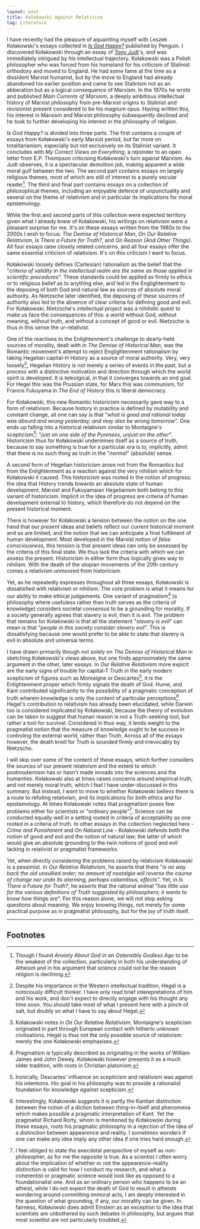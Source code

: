 ```yaml
---
layout: post
title: Kołakowski Against Relativism
tag: Literature
---
```


I have recently had the pleasure of aquainting myself with Leszek Kołakowski's essays collected in *[Is God Happy?](https://www.penguin.co.uk/books/184067/is-god-happy-by-kolakowski-leszek/9780141389554)* published by Penguin. I discovered Kołakowski through an essay of [Tony Judt](https://www.penguin.co.uk/books/431344/reappraisals-by-tony-judt/9780099532330)'s, and was immediately intrigued by his intellectual trajectory. Kołakowski was a Polish philosopher who was forced from his homeland for his criticism of Stalinist orthodoxy and moved to England. He had some fame at the time as a dissident Marxist humanist, but by the move to England had already abandoned his earlier position and came to see Stalinism not as an abberation but as a logical consequence of Marxism. In the 1970s he wrote and published *Main Currents of Marxism*, a deeply ambitious intellectual history of Marxist philosophy from pre-Marxist origins to Stalinist and revisionist present considered to be his magnum opus. Having written this, his interest in Marxism and Marxist philosophy subsequently declined and he took to further developing his interest in the philosophy of religion.

*Is God Happy?* is divided into three parts. The first contains a couple of essays from Kołakowski's early Marxist period, but far more on totalitarianism; especially but not exclusively on its Stalinist variant. It concludes with *My Correct Views on Everything*, a rejoinder to an open letter from E.P. Thompson criticising Kołakowski's turn against Marxism. As Judt observes, it is a spectacular demoltion job, making apparent a wide moral gulf between the two. The second part contains essays on largely religious themes, most of which are still of interest to a purely secular reader[^1]. The third and final part contains essays on a collection of philosophical themes, including an enjoyable defence of unpunctuality and several on the theme of relativism and in particular its implications for moral epistemology.

While the first and second parts of this collection were expected territory given what I already knew of Kołakowski, his writings on relativism were a pleasant surprise for me. It's on these essays written from the 1980s to the 2000s I wish to focus: *The Demise of Historical Man*, *On Our Relative Relativism*, *Is There a Future for Truth?*, and *On Reason (And Other Things)*. All four essays raise closely related concerns, and all four essays offer the same essential criticism of relativism. It's on this criticism I want to focus.

Kołakowski loosely defines (Cartesian) rationalism as the belief that the "*criteria of validity in the intellectual realm are the same as those applied in scientific procedures*". These standards could be applied as firmly to ethics or to religious belief as to anything else, and led in the Englightenment to the deposing of both God and natural law as sources of absolute moral authority. As Nietzsche later identified, the deposing of these sources of authority also led to the absence of clear criteria for defining good and evil. For Kołakowski, Nietzsche's intellectual project was a nihilistic quest to make us face the consequences of this: a world without God, without meaning, without truth, and without a concept of good or evil. Nietzsche is thus in this sense the ur-relativist.

One of the reactions to the Enlightenment's challenge to dearly-held sources of morality, dealt with in *The Demise of Historical Man*, was the Romantic movement's attempt to reject Englightenment rationalism by taking Hegelian capital-H History as a source of moral authority. Very, very loosely[^2], Hegelian History is not merely a series of events in the past, but a process with a distinctive motivation and direction through which the world spirit is developed. It is teleolgical, in that it converges towards an end goal. For Hegel this was the Prussian state, for Marx this was communism, for Francis Fukuyama in *The End of History* this is liberal democracy.

For Kołakowski, this new Romantic historicism necessarily gave way to a form of relativism. Because history in practice is defined by mutability and constant change, all one can say is that "*what is good and rational today was absurd and wrong yesterday, and may also be wrong tomorrow*". One ends up falling into a historical relativism similar to Montaigne's scepticism[^4]: "*just on one side of the Pyrenees, unjust on the other*". Historicism thus for Kołakowski undermines itself as a source of truth, because to say something is true for a particular era is to, implicitly, admit that there is no such thing as truth in the "*normal*" (absolute) sense.

A second form of Hegelian historicism arose not from the Romantics but from the Enlightenment as a reaction against the very nihilism which for Kołakowski it caused. This historicism was rooted in the notion of progress: the idea that History trends towards an absolute state of human development. Marxist and Fukuyamaian Hegelianism both belong to this variant of historicism. Implicit in the idea of progress are criteria of human development external to history, which therefore do not depend on the present historical moment.

There is however for Kołakowski a tension between the notion on the one hand that our *present* ideas and beliefs reflect our current historical moment and so are limited, and the notion that we can anticipate a final fulfilment of human development. Most developed in the Marxist notion of *false consciousness*, this tension is that present ideas can only be assessed by the criteria of this final state. We thus lack the criteria with which we can assess the present. Historicism in either form thus logically gives way to nihilism. With the death of the utopian movements of the 20th century comes a relativism unmoored from historicism.

Yet, as he repeatedly expresses throughout all three essays, Kołakowski is dissatisfied with relativism or nihilism. The core problem is what it means for our ability to make ethical judgements. One variant of pragmatism[^3] (a philosophy where usefuless rather than truth serves as the criteria of knowledge) considers societal consensus to be a grounding for morality. If a society generally agrees that slavery is evil, then it is evil. The problem that remains for Kołakowski is that all the statement "*slavery is evil*" can mean is that "*people in this society consider slavery evil*". This is dissatisfying because one would prefer to be able to state that slavery is evil in absolute and universal terms.

I have drawn primarily though not solely on *The Demise of Historical Man* in sketching Kołakowski's views above, but one finds approximately the same argument in the other, later essays. In *Our Relative Relativism* more explcit are the early signs of trouble for capital-T Truth in the early modern scepticism of figures such as Montaigne or Descartes[^5], it is the Enlightenment proper which firmly signals the death of God. Hume, and Kant contributed significantly to the possibility of a pragmatic conception of truth wherein knowledge is only the content of particular perceptions[^6]. Hegel's contribution to relativism has already been elucidated, while Darwin too is considered implicated by Kołakowski, because the theory of evolution can be taken to suggest that human reason is not a Truth-seeking tool, but rather a tool for survival. Considered in thus way, it lends weight to the pragmatist notion that the measure of knowledge ought to be success in controling the external world, rather than Truth. Across all of the essays however, the death knell for Truth is sounded firmly and irrevocably by Nietzsche.

I will skip over some of the content of these essays, which further considers the sources of our present relativism and the extent to which postmodernism has or hasn't made inroads into the sciences and the humanties. Kołakowski also at times raises concerns around empirical truth, and not merely moral truth, which I feel I have under-discussed in this summary. But instead, I want to move to whether Kołakowski believs there is a route to refuting relativism, and its implications for both ethics and for epistemology. At times Kołakowski notes that pragmatism poses few problems either for scientists or "ordinary people"[^7]. Science can be conducted equally well in a setting rooted in criteria of acceptability as one rooted in a criteria of truth. In other essays in the collection neglected here - *Crime and Punishment* and *On Natural Law* - Kołakowski defends both the notion of good and evil and the notion of natural law; the latter of which would give an absolute grounding to the twin notions of good and evil lacking in relativist or pragmatist frameworks.

Yet, when directly considering the problems raised by relativism Kołakowski is a pessimist. In *Our Relative Relativism*, he asserts that there "*is no way back the old unsullied order; no amount of nostalgia will reverse the course of change nor undo its alarming, perhaps calamitous, effects*". Yet, in *Is There a Future for Truth?*, he asserts that the rational animal "*has little use for the various definitions of Truth suggested by philosophers; it wants to know how things are*". For this reason alone, we will not stop asking questions about meaning. We enjoy knowing things, not merely for some practical purpose as in pragmatist philosophy, but for the joy of truth itself.

---

## Footnotes

[^1]: Though I found *Anxiety About God in an Ostensibly Godless Age* to be the weakest of the collection, particularly in both his understanding of Atheism and in his argument that science could not be the reason religion is declining.
[^2]: Despite his importance in the Western intellectual tradition, Hegel is a notoriously difficult thinker. I have only read brief interepretations of him and his work, and don't expect to directly engage with his thought any time soon. You should take most of what I present here with a pinch of salt, but doubly so what I have to say about Hegel.
[^3]: Pragmatism is typically described as originating in the works of William James and John Dewey. Kołakowski however presents it as a much older tradition, with roots in Christian platonism.
[^4]: Kołakowski notes in *On Our Relative Relativism*, Montaigne's scepticism originated in part through European contact with hitherto unknown civilisations. Hegel is thus not the only possible source of relativism: merely the one Kołakowski emphasises.
[^5]: Ironically, Descartes' influence on scepticism and relativism was against his intentions. His goal in his philosophy was to provide a rationalist foundation for knowledge *against* scepticism.
[^6]: Interestingly, Kołakowski suggests it is partly the Kantian distinction between the notion of a diction between thing-in-itself and phenomena which makes possible a pragmatic interpretation of Kant. Yet the pragmatist Richard Rorty, whom is mentioned by Kołakowski during these essays, roots his pragmatic philosophy in a rejection of the idea of a distinction between appearence and reality. I sometimes wonders if one can make any idea imply any other idea if one tries hard enough.
[^7]: I feel obliged to state the anecdotal perspective of myself as non-philosopher, as for me the opposite is true. As a scientist I often worry about the implication of whether or not the appearence-reality distinction is valid for how I conduct my research, and what a coherentist or pragmatic science would look like as opposed to a foundationalist one. And as an ordinary person who happens to be an atheist, while I do not expect the death of God to result in atheists wondering around committing immoral acts, I am deeply interested in the question of what grounding, if any, our morality can be given. In fairness, Kołakowski does admit Einstein as an exception to the idea that scientists are unbothered by such debates in philosophy, but argues that most scientist are not particularly troubled.